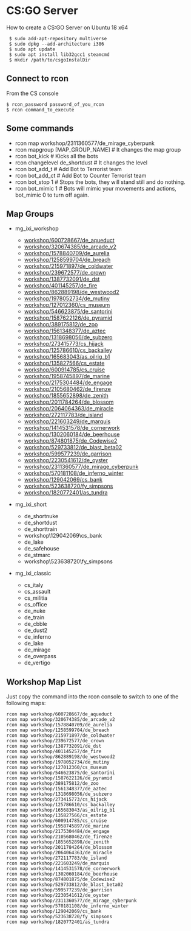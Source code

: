 # CS:GO Server

How to create a CS:GO Server on Ubuntu 18 x64

~~~~
 $ sudo add-apt-repository multiverse
 $ sudo dpkg --add-architecture i386
 $ sudo apt update
 $ sudo apt install lib32gcc1 steamcmd 
 $ mkdir /path/to/csgoInstalDir
~~~~

## Connect to rcon

From the CS console

~~~~
$ rcon_password password_of_you_rcon
$ rcon command_to_execute
~~~~

## Some commands

- rcon map workshop/2311360577/de_mirage_cyberpunk
- rcon mapgroup [MAP_GROUP_NAME] # It changes the map group
- rcon bot_kick # Kicks all the bots
- rcon changelevel de_shortdust # It changes the level
- rcon bot_add_t # Add Bot to Terrorist team
- rcon bot_add_ct # Add Bot to Counter Terrorist team
- rcon bot_stop 1 # Stops the bots, they will stand still and do nothing.
- rcon bot_mimic 1 # Bots will mimic your movements and actions, bot_mimic 0 to turn off again.

## Map Groups



* mg_ixi_workshop
    * [workshop/600728667/de_aqueduct](https://steamcommunity.com/sharedfiles/filedetails/?id=600728667)
    * [workshop/320674385/de_arcade_v2](https://steamcommunity.com/sharedfiles/filedetails/?id=320674385)
    * [workshop/1578840709/de_aurelia](https://steamcommunity.com/sharedfiles/filedetails/?id=1578840709)
    * [workshop/1258599704/de_breach](https://steamcommunity.com/sharedfiles/filedetails/?id=1258599704)
    * [workshop/215971897/de_coldwater](https://steamcommunity.com/sharedfiles/filedetails/?id=215971897)
    * [workshop/239672577/de_crown](https://steamcommunity.com/sharedfiles/filedetails/?id=239672577)
    * [workshop/1387732091/de_dst](https://steamcommunity.com/sharedfiles/filedetails/?id=1387732091)
    * [workshop/401145257/de_fire](https://steamcommunity.com/sharedfiles/filedetails/?id=401145257)
    * [workshop/862889198/de_westwood2](https://steamcommunity.com/sharedfiles/filedetails/?id=862889198)
    * [workshop/1978052734/de_mutiny](https://steamcommunity.com/sharedfiles/filedetails/?id=1978052734)
    * [workshop/127012360/cs_museum](https://steamcommunity.com/sharedfiles/filedetails/?id=127012360)
    * [workshop/546623875/de_santorini](https://steamcommunity.com/sharedfiles/filedetails/?id=546623875)
    * [workshop/1587622126/de_pyramid](https://steamcommunity.com/sharedfiles/filedetails/?id=1587622126)
    * [workshop/389175812/de_zoo](https://steamcommunity.com/sharedfiles/filedetails/?id=389175812)
    * [workshop/1561348377/de_aztec](https://steamcommunity.com/sharedfiles/filedetails/?id=1561348377)
    * [workshop/1318698056/de_subzero](https://steamcommunity.com/sharedfiles/filedetails/?id=1318698056)
    * [workshop/273415773/cs_hijack](https://steamcommunity.com/sharedfiles/filedetails/?id=273415773)
    * [workshop/125786610/cs_backalley](https://steamcommunity.com/sharedfiles/filedetails/?id=125786610)
    * [workshop/165683043/as_oilrig_b1](https://steamcommunity.com/sharedfiles/filedetails/?id=165683043)
    * [workshop/135827566/cs_estate](https://steamcommunity.com/sharedfiles/filedetails/?id=135827566)
    * [workshop/600914785/cs_cruise](https://steamcommunity.com/sharedfiles/filedetails/?id=600914785)
    * [workshop/1958745897/de_marine](https://steamcommunity.com/sharedfiles/filedetails/?id=1958745897)
    * [workshop/2175304484/de_engage](https://steamcommunity.com/sharedfiles/filedetails/?id=2175304484)
    * [workshop/2105680462/de_firenze](https://steamcommunity.com/sharedfiles/filedetails/?id=2105680462)
    * [workshop/1855652898/de_zenith](https://steamcommunity.com/sharedfiles/filedetails/?id=1855652898)
    * [workshop/2011784264/de_blossom](https://steamcommunity.com/sharedfiles/filedetails/?id=2011784264)
    * [workshop/2064064363/de_miracle](https://steamcommunity.com/sharedfiles/filedetails/?id=2064064363)
    * [workshop/272117783/de_island](https://steamcommunity.com/sharedfiles/filedetails/?id=272117783)
    * [workshop/221603249/de_marquis](https://steamcommunity.com/sharedfiles/filedetails/?id=221603249)
    * [workshop/1414531578/de_cornerwork](https://steamcommunity.com/sharedfiles/filedetails/?id=1414531578)
    * [workshop/1302060184/de_beerhouse](https://steamcommunity.com/sharedfiles/filedetails/?id=1302060184)
    * [workshop/874801875/de_Codewise2](https://steamcommunity.com/sharedfiles/filedetails/?id=874801875)
    * [workshop/529733812/de_blast_beta02](https://steamcommunity.com/sharedfiles/filedetails/?id=529733812)
    * [workshop/599577239/de_garrison](https://steamcommunity.com/sharedfiles/filedetails/?id=599577239)
    * [workshop/2230541612/de_oyster](https://steamcommunity.com/sharedfiles/filedetails/?id=2230541612)
    * [workshop/2311360577/de_mirage_cyberpunk](https://steamcommunity.com/sharedfiles/filedetails/?id=2311360577)
    * [workshop/570181108/de_inferno_winter](https://steamcommunity.com/sharedfiles/filedetails/?id=570181108)
    * [workshop/129042069/cs_bank](https://steamcommunity.com/sharedfiles/filedetails/?id=129042069)
    * [workshop/523638720/fy_simpsons](https://steamcommunity.com/sharedfiles/filedetails/?id=523638720)
    * [workshop/1820772401/as_tundra](https://steamcommunity.com/sharedfiles/filedetails/?id=1820772401)

* mg_ixi_short
    * de_shortnuke
    * de_shortdust
    * de_shorttrain
    * workshop\129042069\cs_bank
    * de_lake
    * de_safehouse
    * de_stmarc
    * workshop\523638720\fy_simpsons

* mg_ixi_classic
    * cs_italy
    * cs_assault
    * cs_militia
    * cs_office
    * de_nuke
    * de_train
    * de_cbble
    * de_dust2
    * de_inferno
    * de_lake
    * de_mirage
    * de_overpass
    * de_vertigo


## Workshop Map List

Just copy the command into the rcon console to switch to one of the following maps:

~~~~
rcon map workshop/600728667/de_aqueduct
rcon map workshop/320674385/de_arcade_v2
rcon map workshop/1578840709/de_aurelia
rcon map workshop/1258599704/de_breach
rcon map workshop/215971897/de_coldwater
rcon map workshop/239672577/de_crown
rcon map workshop/1387732091/de_dst
rcon map workshop/401145257/de_fire
rcon map workshop/862889198/de_westwood2
rcon map workshop/1978052734/de_mutiny
rcon map workshop/127012360/cs_museum
rcon map workshop/546623875/de_santorini
rcon map workshop/1587622126/de_pyramid
rcon map workshop/389175812/de_zoo
rcon map workshop/1561348377/de_aztec
rcon map workshop/1318698056/de_subzero
rcon map workshop/273415773/cs_hijack
rcon map workshop/125786610/cs_backalley
rcon map workshop/165683043/as_oilrig_b1
rcon map workshop/135827566/cs_estate
rcon map workshop/600914785/cs_cruise
rcon map workshop/1958745897/de_marine
rcon map workshop/2175304484/de_engage
rcon map workshop/2105680462/de_firenze
rcon map workshop/1855652898/de_zenith
rcon map workshop/2011784264/de_blossom
rcon map workshop/2064064363/de_miracle
rcon map workshop/272117783/de_island
rcon map workshop/221603249/de_marquis
rcon map workshop/1414531578/de_cornerwork
rcon map workshop/1302060184/de_beerhouse
rcon map workshop/874801875/de_Codewise2
rcon map workshop/529733812/de_blast_beta02
rcon map workshop/599577239/de_garrison
rcon map workshop/2230541612/de_oyster
rcon map workshop/2311360577/de_mirage_cyberpunk
rcon map workshop/570181108/de_inferno_winter
rcon map workshop/129042069/cs_bank
rcon map workshop/523638720/fy_simpsons
rcon map workshop/1820772401/as_tundra
~~~~
